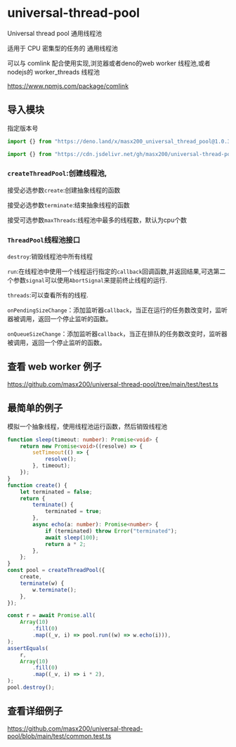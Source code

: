 # universal-thread-pool

Universal thread pool 通用线程池

适用于 CPU 密集型的任务的 通用线程池

可以与 comlink 配合使用实现,浏览器或者deno的web worker 线程池,或者 nodejs的 worker_threads 线程池

https://www.npmjs.com/package/comlink

## 导入模块

指定版本号

```ts
import {} from "https://deno.land/x/masx200_universal_thread_pool@1.0.3/mod.ts";
```

```ts
import {} from "https://cdn.jsdelivr.net/gh/masx200/universal-thread-pool@1.0.3/mod.ts";
```

### `createThreadPool`:创建线程池,

接受必选参数`create`:创建抽象线程的函数

接受必选参数`terminate`:结束抽象线程的函数

接受可选参数`maxThreads`:线程池中最多的线程数，默认为cpu个数

### `ThreadPool`线程池接口

`destroy`:销毁线程池中所有线程

`run`:在线程池中使用一个线程运行指定的`callback`回调函数,并返回结果,可选第二个参数`signal`可以使用`AbortSignal`来提前终止线程的运行.

`threads`:可以查看所有的线程.

`onPendingSizeChange`：添加监听器`callback`，当正在运行的任务数改变时，监听器被调用，返回一个停止监听的函数。

`onQueueSizeChange`：添加监听器`callback`，当正在排队的任务数改变时，监听器被调用，返回一个停止监听的函数。

## 查看 web worker 例子

https://github.com/masx200/universal-thread-pool/tree/main/test/test.ts

## 最简单的例子

模拟一个抽象线程，使用线程池运行函数，然后销毁线程池

```ts
function sleep(timeout: number): Promise<void> {
    return new Promise<void>((resolve) => {
        setTimeout(() => {
            resolve();
        }, timeout);
    });
}
function create() {
    let terminated = false;
    return {
        terminate() {
            terminated = true;
        },
        async echo(a: number): Promise<number> {
            if (terminated) throw Error("terminated");
            await sleep(100);
            return a * 2;
        },
    };
}
const pool = createThreadPool({
    create,
    terminate(w) {
        w.terminate();
    },
});

const r = await Promise.all(
    Array(10)
        .fill(0)
        .map((_v, i) => pool.run((w) => w.echo(i))),
);
assertEquals(
    r,
    Array(10)
        .fill(0)
        .map((_v, i) => i * 2),
);
pool.destroy();
```

## 查看详细例子

https://github.com/masx200/universal-thread-pool/blob/main/test/common.test.ts
